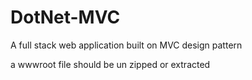 # DotNet-MVC
A full stack web application built on MVC design pattern

a wwwroot file should be un zipped or extracted

